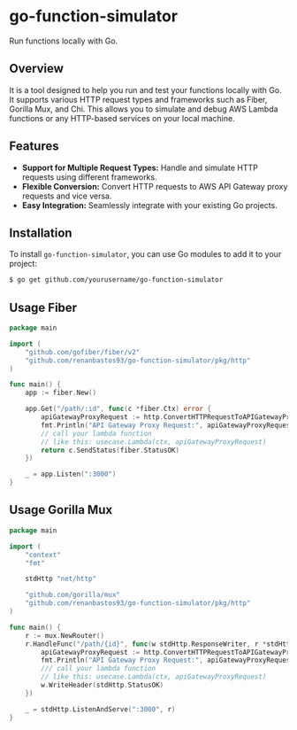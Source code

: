 # go-function-simulator
Run functions locally with Go.

## Overview
It is a tool designed to help you run and test your functions locally with Go. It supports various HTTP request types and frameworks such as Fiber, Gorilla Mux, and Chi. This allows you to simulate and debug AWS Lambda functions or any HTTP-based services on your local machine.

## Features

- **Support for Multiple Request Types:** Handle and simulate HTTP requests using different frameworks.
- **Flexible Conversion:** Convert HTTP requests to AWS API Gateway proxy requests and vice versa.
- **Easy Integration:** Seamlessly integrate with your existing Go projects.

## Installation

To install `go-function-simulator`, you can use Go modules to add it to your project:

```bash
$ go get github.com/yourusername/go-function-simulator
```

## Usage Fiber
```go
package main

import (
	"github.com/gofiber/fiber/v2"
	"github.com/renanbastos93/go-function-simulator/pkg/http"
)

func main() {
	app := fiber.New()

	app.Get("/path/:id", func(c *fiber.Ctx) error {
		apiGatewayProxyRequest := http.ConvertHTTPRequestToAPIGatewayProxyRequest(c.Context(), c)
        fmt.Println("API Gateway Proxy Request:", apiGatewayProxyRequest)
		// call your lambda function
		// like this: usecase.Lambda(ctx, apiGatewayProxyRequest)
		return c.SendStatus(fiber.StatusOK)
	})

	_ = app.Listen(":3000")
}

```

## Usage Gorilla Mux
```go
package main

import (
	"context"
	"fmt"

	stdHttp "net/http"

	"github.com/gorilla/mux"
	"github.com/renanbastos93/go-function-simulator/pkg/http"
)

func main() {
	r := mux.NewRouter()
	r.HandleFunc("/path/{id}", func(w stdHttp.ResponseWriter, r *stdHttp.Request) {
		apiGatewayProxyRequest := http.ConvertHTTPRequestToAPIGatewayProxyRequest(context.Background(), r)
		fmt.Println("API Gateway Proxy Request:", apiGatewayProxyRequest)
		/// call your lambda function
		// like this: usecase.Lambda(ctx, apiGatewayProxyRequest)
		w.WriteHeader(stdHttp.StatusOK)
	})

	_ = stdHttp.ListenAndServe(":3000", r)
}
```